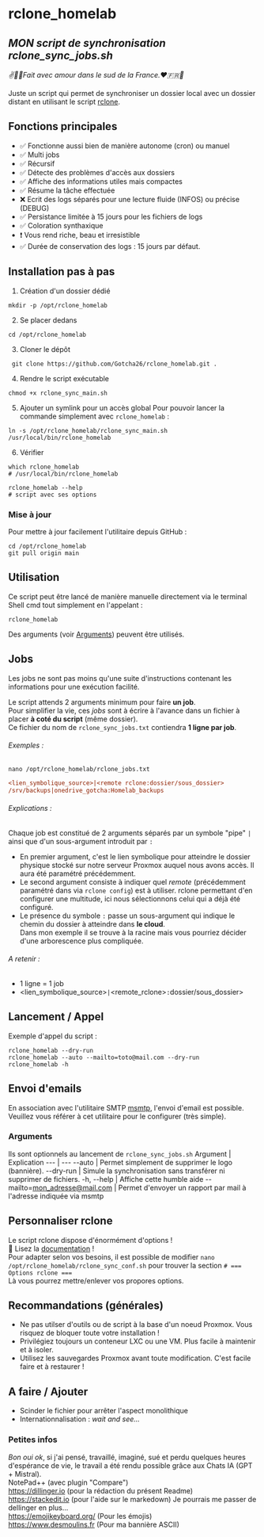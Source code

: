 # rclone_homelab
## _MON script de synchronisation **rclone_sync_jobs.sh**_
_✌️🥖🔆Fait avec amour dans le sud de la France.❤️️🇫🇷🐓_

Juste un script qui permet de synchroniser un dossier local avec un dossier distant en utilisant le script [rclone](https://rclone.org/).

## Fonctions principales
- ✅ Fonctionne aussi bien de manière autonome (cron) ou manuel
- ✅ Multi jobs
- ✅ Récursif
- ✅ Détecte des problèmes d'accès aux dossiers
- ✅ Affiche des informations utiles mais compactes
- ✅ Résume la tâche effectuée
- ❌ Ecrit des logs séparés pour une lecture fluide (INFOS) ou précise (DEBUG)
- ✅ Persistance limitée à 15 jours pour les fichiers de logs
- ✅ Coloration synthaxique
- ❗ Vous rend riche, beau et irresistible
- ✅ Durée de conservation des logs : 15 jours par défaut.

## Installation pas à pas
1. Création d'un dossier dédié
```
mkdir -p /opt/rclone_homelab
```
2. Se placer dedans
```
cd /opt/rclone_homelab
```
3. Cloner le dépôt
```
 git clone https://github.com/Gotcha26/rclone_homelab.git .
```
4. Rendre le script exécutable
```
chmod +x rclone_sync_main.sh
```
5. Ajouter un symlink pour un accès global
Pour pouvoir lancer la commande simplement avec `rclone_homelab` :
```
ln -s /opt/rclone_homelab/rclone_sync_main.sh /usr/local/bin/rclone_homelab
```
6. Vérifier
```
which rclone_homelab
# /usr/local/bin/rclone_homelab

rclone_homelab --help
# script avec ses options
```

### Mise à jour
Pour mettre à jour facilement l'utilitaire depuis GitHub :
```
cd /opt/rclone_homelab
git pull origin main
```
## Utilisation

Ce script peut être lancé de manière manuelle directement via le terminal Shell cmd tout simplement en l'appelant :
```
rclone_homelab
```
Des arguments (voir [Arguments](#arguments)) peuvent être utilisés.

## Jobs
Les jobs ne sont pas moins qu'une suite d'instructions contenant les informations pour une exécution facilité.

Le script attends 2 arguments minimum pour faire **un job**.  
Pour simplifier la vie, ces *jobs* sont à écrire à l'avance dans un fichier à placer **à coté du script** (même dossier).  
Ce fichier du nom de `rclone_sync_jobs.txt` contiendra **1 ligne par job**.  

###### Exemples :
`nano /opt/rclone_homelab/rclone_jobs.txt`
```ini
<lien_symbolique_source>|<remote rclone:dossier/sous_dossier>
/srv/backups|onedrive_gotcha:Homelab_backups
```

###### Explications :
Chaque job est constitué de 2 arguments séparés par un symbole "pipe" `|` ainsi que d'un sous-argument introduit par `:`
- En premier argument, c'est le lien symbolique pour atteindre le dossier physique stocké sur notre serveur Proxmox auquel nous avons accès.
Il aura été paramétré précédemment.
- Le second argument consiste à indiquer quel *remote* (précédemment paramétré dans via `rclone config`) est à utiliser. rclone permettant d'en configurer une multitude, ici nous sélectionnons celui qui a déjà été configuré.
- Le présence du symbole `:` passe un sous-argument qui indique le chemin du dossier à atteindre dans **le cloud**.  
Dans mon exemple il se trouve à la racine mais vous pourriez décider d'une arborescence plus compliquée.

###### A retenir :
- 1 ligne = 1 job
- <lien_symbolique_source>`|`<remote_rclone>`:`dossier/sous_dossier>

## Lancement / Appel
Exemple d'appel du script :
```
rclone_homelab --dry-run
rclone_homelab --auto --mailto=toto@mail.com --dry-run
rclone_homelab -h
```

## Envoi d'emails
En association avec l'utilitaire SMTP [msmtp](https://github.com/marlam/msmtp), l'envoi d'email est possible.  
Veuillez vous référer à cet utilitaire pour le configurer (très simple).

### Arguments 
Ils sont optionnels au lancement de `rclone_sync_jobs.sh`
Argument | Explication
--- | ---
  --auto        | Permet simplement de supprimer le logo (bannière).
  --dry-run     | Simule la synchronisation sans transférer ni supprimer de fichiers.
  -h, --help    | Affiche cette humble aide
  --mailto=<mon_adresse@mail.com>    | Permet d'envoyer un rapport par mail à l'adresse indiquée via msmtp

## Personnaliser rclone
Le script rclone dispose d'énormément d'options !  
📖 Lisez la [documentation](https://rclone.org/commands/rclone/) !  
Pour adapter selon vos besoins, il est possible de modifier `nano /opt/rclone_homelab/rclone_sync_conf.sh` pour trouver la section `# === Options rclone ===`  
Là vous pourrez mettre/enlever vos propores options.

## Recommandations (générales)
- Ne pas utilser d'outils ou de script à la base d'un noeud Proxmox. Vous risquez de bloquer toute votre installation !
- Privilégiez toujours un conteneur LXC ou une VM. Plus facile à maintenir et à isoler.
- Utilisez les sauvegardes Proxmox avant toute modification. C'est facile faire et à restaurer !
  
## A faire / Ajouter
- Scinder le fichier pour arrêter l'aspect monolithique
- Internationnalisation : *wait and see...*

### Petites infos
*Bon oui ok*, si j'ai pensé, travaillé, imaginé, sué et perdu quelques heures d'espérance de vie, le travail a été rendu possible grâce aux Chats IA (GPT + Mistral).  
NotePad++ (avec plugin "Compare")  
https://dillinger.io (pour la rédaction du présent Readme)  
https://stackedit.io (pour l'aide sur le markedown) Je pourrais me passer de dellinger en plus...  
https://emojikeyboard.org/ (Pour les émojis)  
https://www.desmoulins.fr (Pour ma bannière ASCII)
